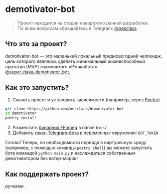 # demotivator-bot
> Проект находится на стадии невероятно ранней разработки. \
> По всем вопросам обращайтесь в Telegram: [@nesclass](https://t.me/nesclass)

## Что это за проект?
demotivator-bot — это маленький локальный предновогодний челлендж,
цель которого являлось сделать минимальный жизнеспособный прототип (MVP)
знаменитого «Ржакабота» [@super_rjaka_demotivator_bot](https://t.me/super_rjaka_demotivator_bot).

## Как это запустить?
1. Скачать проект и установить зависимости (например, через [Poetry](https://python-poetry.org))
```bash
git clone https://github.com/nesclass/demotivator-bot
cd demotivator
poetry install
```
2. Разместить [бинарник FFmpeg](https://ffmpeg.org) в папке `bins/`
3. Добавить [токен Telegram-бота](https://t.me/BotFather) в переменные окружения: `BOT_TOKEN`

Готово! Теперь, по необходимости перейдя в виртуальную среду (например, с помощью команды `poetry shell`)
вы можете запустить бота командой `python main.py` и наслаждаться собственным демотиватором без ватер-марок!

## Как поддержать проект?
ручками.